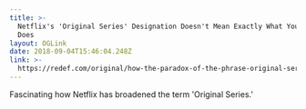 ```yaml
---
title: >-
  Netflix's 'Original Series' Designation Doesn't Mean Exactly What You Think It
  Does
layout: OGLink
date: 2018-09-04T15:46:04.248Z
link: >-
  https://redef.com/original/how-the-paradox-of-the-phrase-original-series-explains-the-video-industry-netflix-misunderstandings-pt-4
---
```

Fascinating how Netflix has broadened the term 'Original Series.'
